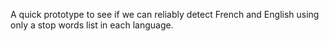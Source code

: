 A quick prototype to see if we can reliably detect French and English using only a stop words list in each language.
